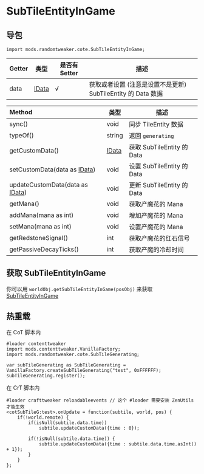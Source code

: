 # SubTileEntityInGame

## 导包

```zenscript
import mods.randomtweaker.cote.SubTileEntityInGame;
```

| Getter | 类型 | 是否有 Setter | 描述 |
| :----- | ---- | ------------ | ---- |
| data | [IData](https://docs.blamejared.com/1.12/en/Vanilla/Data/IData/) | √ | 获取或者设置 (注意是设置不是更新) SubTileEntity 的 Data 数据

| Method | 类型 | 描述 |
| :----- | ---- | --- |
| sync() | void | 同步 TileEntity 数据 |
| typeOf() | string | 返回 `generating` |
| getCustomData() | [IData](https://docs.blamejared.com/1.12/en/Vanilla/Data/IData/) | 获取 SubTileEntity 的 Data |
| setCustomData(data as [IData](https://docs.blamejared.com/1.12/en/Vanilla/Data/IData/)) | void | 设置 SubTileEntity 的 Data |
| updateCustomData(data as [IData](https://docs.blamejared.com/1.12/en/Vanilla/Data/IData/)) | void | 更新 SubTileEntity 的 Data |
| getMana() | void | 获取产魔花的 Mana |
| addMana(mana as int) | void | 增加产魔花的 Mana |
| setMana(mana as int) | void | 设置产魔花的 Mana |
| getRedstoneSignal() | int | 获取产魔花的红石信号 |
| getPassiveDecayTicks() | int | 获取产魔的冷却时间 |

## 获取 SubTileEntityInGame

你可以用 `worldObj.getSubTileEntityInGame(posObj)` 来获取 [SubTileEntityInGame](https://github.com/ikexing-cn/RandomTweaker/blob/master/wiki/zh_cn/modSupport/ContentTweaker/SubTileGenerating/SubTileEntityInGame.md)

## 热重载

在 CoT 脚本内

```zenscript
#loader contenttweaker
import mods.contenttweaker.VanillaFactory;
import mods.randomtweaker.cote.SubTileGenerating;

var subTileGenerating as SubTileGenerating = VanillaFactory.createSubTileGenerating("test", 0xFFFFFF);
subTileGenerating.register();
```

在 CrT 脚本内

```zenscript
#loader crafttweaker reloadableevents // 这个 #loader 需要安装 ZenUtils 才能生效
<cotSubTileG:test>.onUpdate = function(subtile, world, pos) {
    if(!world.remote) {
        if(isNull(subtile.data.time))
            subtile.updateCustomData({time : 0});
        
        if(!isNull(subtile.data.time)) {
            subtile.updateCustomData({time : subtile.data.time.asInt() + 1});
        }
    }
};
```
